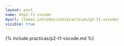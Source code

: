```yaml
---
layout: post
name: 03p2-t1-vscode
myurl: /tema1-introduccion/practicas/p2-t1-vscode/
visible: true
---
```



{% include practicas/p2-t1-vscode.md %}
